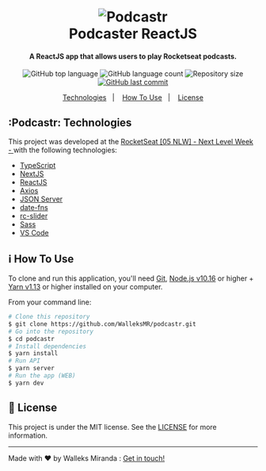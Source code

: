 <h1 align="center">
    <img alt="Podcastr" src="https://res.cloudinary.com/walleks/image/upload/v1619352716/BannerPodcastr_ktfhtj.png" />
    <br>
    Podcaster ReactJS
</h1>

<h4 align="center">
  A ReactJS app that allows users to play Rocketseat podcasts.
</h4>
<p align="center">
  <img alt="GitHub top language" src="https://img.shields.io/badge/TypeScript-67.5%25-blue">

  <img alt="GitHub language count" src="https://img.shields.io/badge/JavaScript-0.4%25-yellow">

  <img alt="Repository size" src="https://img.shields.io/badge/SCSS-37.8%25-ff69b4">
  <a href="https://github.com/lukemorales/gobarber-api/commits/master">

  <img alt="GitHub last commit" src="https://img.shields.io/badge/Last%20Commit-April-9cf">
  </a>  
</p>

<p align="center">
  <a href="#Podcastr-technologies">Technologies</a>&nbsp;&nbsp;&nbsp;|&nbsp;&nbsp;&nbsp;
  <a href="#information_source-how-to-use">How To Use</a>&nbsp;&nbsp;&nbsp;|&nbsp;&nbsp;&nbsp;
  <a href="#memo-license">License</a>
</p>

## :Podcastr: Technologies

This project was developed at the [RocketSeat  [05 NLW] -  Next Level Week -  ](https://nextlevelweek.com/) with the following technologies:

-  [TypeScript](https://github.com/microsoft/TypeScript/#readme)
-  [NextJS](https://nextjs.org/)
-  [ReactJS](https://reactjs.org/)
-  [Axios](https://github.com/axios/axios)
-  [JSON Server](https://github.com/typicode/json-server)
-  [date-fns](https://date-fns.org/)
-  [rc-slider](https://github.com/react-component/slider)
-  [Sass](https://sass-lang.com/)
-  [VS Code][vc]

## :information_source: How To Use

To clone and run this application, you'll need [Git](https://git-scm.com), [Node.js v10.16][nodejs] or higher + [Yarn v1.13][yarn] or higher installed on your computer.

From your command line:
```bash
# Clone this repository
$ git clone https://github.com/WalleksMR/podcastr.git
# Go into the repository
$ cd podcastr
# Install dependencies
$ yarn install
# Run API
$ yarn server
# Run the app (WEB)
$ yarn dev
```

## :memo: License
This project is under the MIT license. See the [LICENSE](LICENSE) for more information.

---

Made with ♥ by Walleks Miranda : [Get in touch!](https://www.linkedin.com/in/walleks-miranda-b291bb1aa/)

[nodejs]: https://nodejs.org/
[yarn]: https://yarnpkg.com/
[vc]: https://code.visualstudio.com/
